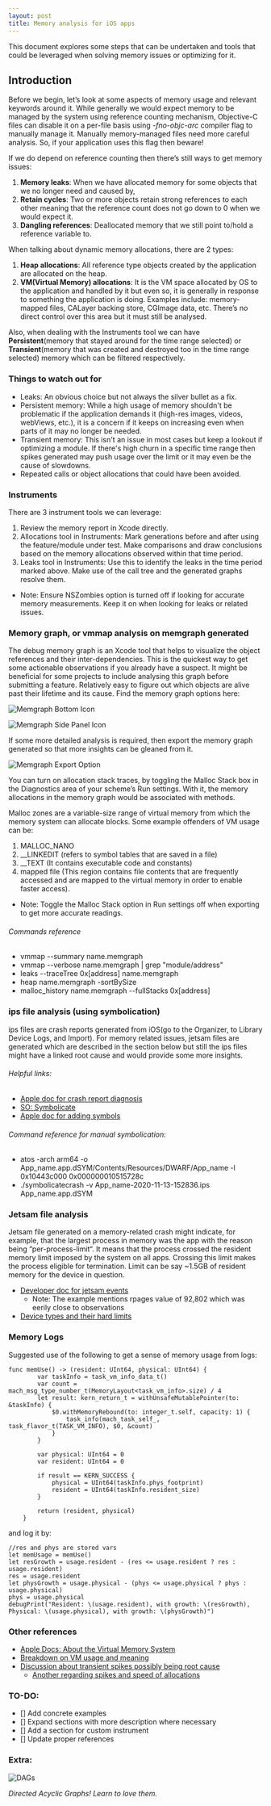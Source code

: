 ```yaml
---
layout: post
title: Memory analysis for iOS apps
---
```



This document explores some steps that can be undertaken and tools that could be leveraged when solving memory issues or optimizing for it.
 
## Introduction
 
Before we begin, let’s look at some aspects of memory usage and relevant keywords around it. While generally we would expect memory to be managed by the system using reference counting mechanism, Objective-C files can disable it on a per-file basis using _-fno-objc-arc_ compiler flag to manually manage it. Manually memory-managed files need more careful analysis. So, if your application uses this flag then beware!

If we do depend on reference counting then there’s still ways to get memory issues: 

1. **Memory leaks**: When we have allocated memory for some objects that we no longer need and caused by,
2. **Retain cycles**: Two or more objects retain strong references to each other meaning that the reference count does not go down to 0 when we would expect it.
3. **Dangling references**: Deallocated memory that we still point to/hold a reference variable to.
 
When talking about dynamic memory allocations, there are 2 types:

1. **Heap allocations**: All reference type objects created by the application are allocated on the heap.
2. **VM(Virtual Memory) allocations**: It is the VM space allocated by OS to the application and handled by it but even so, it is generally in response to something the application is doing. Examples include: memory-mapped files, CALayer backing store, CGImage data, etc. There’s no direct control over this area but it must still be analysed.

Also, when dealing with the Instruments tool we can have **Persistent**(memory that stayed around for the time range selected) or **Transient**(memory that was created and destroyed too in the time range selected) memory which can be filtered respectively.


### Things to watch out for

 - Leaks: An obvious choice but not always the silver bullet as a fix.
 - Persistent memory: While a high usage of memory shouldn't be problematic if the application demands it (high-res images, videos, webViews, etc.), it is a concern if it keeps on increasing even when parts of it may no longer be needed.
 - Transient memory: This isn't an issue in most cases but keep a lookout if optimizing a module. If there's high churn in a specific time range then spikes generated may push usage over the limit or it may even be the cause of slowdowns. 
 - Repeated calls or object allocations that could have been avoided.


### Instruments

There are 3 instrument tools we can leverage: 
1. Review the memory report in Xcode directly.
2. Allocations tool in Instruments: Mark generations before and after using the feature/module under test. Make comparisons and draw conclusions based on the memory allocations observed within that time period.
3. Leaks tool in Instruments: Use this to identify the leaks in the time period marked above. Make use of the call tree and the generated graphs resolve them.

 - Note: Ensure NSZombies option is turned off if looking for accurate memory measurements. Keep it on when looking for leaks or related issues.

 
### Memory graph, or vmmap analysis on memgraph generated

The debug memory graph is an Xcode tool that helps to visualize the object references and their inter-dependencies. This is the quickest way to get some actionable observations if you already have a suspect. It might be beneficial for some projects to include analysing this graph before submitting a feature. Relatively easy to figure out which objects are alive past their lifetime and its cause.
Find the memory graph options here:

![Memgraph Bottom Icon](/blog/images/Memgraph_BottomIcon.png)

![Memgraph Side Panel Icon](/blog/images/Memgraph_SideIcon.png) 

If some more detailed analysis is required, then export the memory graph generated so that more insights can be gleaned from it.

![Memgraph Export Option](/blog/images/Memgraph_Export_Option.png)	

You can turn on allocation stack traces, by toggling the Malloc Stack box in the Diagnostics area of your scheme’s Run settings. With it, the memory allocations in the memory graph would be associated with methods.

Malloc zones are a variable-size range of virtual memory from which the memory system can allocate blocks. Some example offenders of VM usage can be: 
1. MALLOC_NANO 
2. __LINKEDIT (refers to symbol tables that are saved in a file)
3. __TEXT (It contains executable code and constants)
4. mapped file (This region contains file contents that are frequently accessed and are mapped to the virtual memory in order to enable faster access).

 - Note: Toggle the Malloc Stack option in Run settings off when exporting to get more accurate readings.

###### Commands reference

 - vmmap --summary name.memgraph
 - vmmap --verbose name.memgraph | grep "module/address"
 - leaks --traceTree 0x[address] name.memgraph
 - heap name.memgraph -sortBySize
 - malloc_history name.memgraph --fullStacks 0x[address]


### ips file analysis (using symbolication) 

ips files are crash reports generated from iOS(go to the Organizer, to Library Device Logs, and Import). For memory related issues, jetsam files are generated which are described in the section below but still the ips files might have a linked root cause and would provide some more insights.

###### Helpful links:

 - [Apple doc for crash report diagnosis](https://developer.apple.com/documentation/xcode/diagnosing_issues_using_crash_reports_and_device_logs)
 - [SO: Symbolicate](https://stackoverflow.com/questions/25855389/how-to-symbolicate-crash-log-xcode)
 - [Apple doc for adding symbols](https://developer.apple.com/documentation/xcode/diagnosing_issues_using_crash_reports_and_device_logs/adding_identifiable_symbol_names_to_a_crash_report)

###### Command reference for manual symbolication:

 - atos -arch arm64 -o App_name.app.dSYM/Contents/Resources/DWARF/App_name -l 0x10443c000 0x000000010515728c
 - ./symbolicatecrash -v App_name-2020-11-13-152836.ips App_name.app.dSYM


### Jetsam file analysis 

Jetsam file generated on a memory-related crash might indicate, for example, that the largest process in memory was the app with the reason being “per-process-limit“. It means that the process crossed the resident memory limit imposed by the system on all apps. Crossing this limit makes the process eligible for termination. Limit can be say ~1.5GB of resident memory for the device in question. 

 - [Developer doc for jetsam events](https://developer.apple.com/documentation/xcode/diagnosing_issues_using_crash_reports_and_device_logs/identifying_high-memory_use_with_jetsam_event_reports)
   - Note: The example mentions rpages value of 92,802 which was eerily close to observations
 - [Device types and their hard limits](https://stackoverflow.com/a/15200855)


### Memory Logs
 
Suggested use of the following to get a sense of memory usage from  logs:

```
func memUse() -> (resident: UInt64, physical: UInt64) {
        var taskInfo = task_vm_info_data_t()
        var count = mach_msg_type_number_t(MemoryLayout<task_vm_info>.size) / 4
        let result: kern_return_t = withUnsafeMutablePointer(to: &taskInfo) {
            $0.withMemoryRebound(to: integer_t.self, capacity: 1) {
                task_info(mach_task_self_, task_flavor_t(TASK_VM_INFO), $0, &count)
            }
        }
        
        var physical: UInt64 = 0
        var resident: UInt64 = 0

        if result == KERN_SUCCESS {
            physical = UInt64(taskInfo.phys_footprint)
            resident = UInt64(taskInfo.resident_size)
        }
        
        return (resident, physical)
    }
```

and log it by:

```
//res and phys are stored vars
let memUsage = memUse()
let resGrowth = usage.resident - (res <= usage.resident ? res : usage.resident)
res = usage.resident
let physGrowth = usage.physical - (phys <= usage.physical ? phys : usage.physical)
phys = usage.physical
debugPrint("Resident: \(usage.resident), with growth: \(resGrowth), Physical: \(usage.physical), with growth: \(physGrowth)")
``` 
 
 


### Other references

 - [Apple Docs: About the Virtual Memory System](https://developer.apple.com/library/archive/documentation/Performance/Conceptual/ManagingMemory/Articles/AboutMemory.html)
 - [Breakdown on VM usage and meaning](https://stackoverflow.com/a/35833857)
 - [Discussion about transient spikes possibly being root cause](https://developer.apple.com/forums/thread/54336)
   - [Another regarding spikes and speed of allocations](https://stackoverflow.com/a/16319798)


### TO-DO:

 - [] Add concrete examples
 - [] Expand sections with more description where necessary
 - [] Add a section for custom instrument
 - [] Update proper references 
 
 
### Extra: 

![DAGs](/blog/images/DAGS.png)

_Directed Acyclic Graphs! Learn to love them._